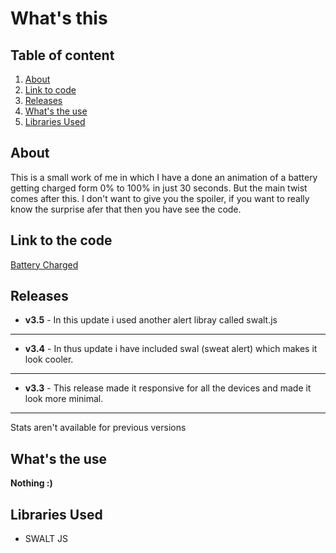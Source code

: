 # What's this

## Table of content

1. [About](https://krishagarwal2811.github.io/Battery-Charged/#about)
2. [Link to code](https://krishagarwal2811.github.io/Battery-Charged/#link-to-code)
3. [Releases](https://krishagarwal2811.github.io/Battery-Charged/#releases)
4. [What's the use](https://krishagarwal2811.github.io/Battery-Charged/#whats-the-use)
5. [Libraries Used](https://krishagarwal2811.github.io/Battery-Charged/#libraries-Used)

## About

This is a small work of me in which I have a done an animation of a battery getting charged form 0% to 100% in just 30 seconds. But the main twist comes after this. I don't want to give you the spoiler, if you want to really know the surprise afer that then you have see the code.

## Link to the code

[Battery Charged](https://krishagarwal2811.github.io/Battery-Charged/)

## Releases

- **v3.5** - In this update i used another alert libray called swalt.js

---

- **v3.4** - In thus update i have included swal (sweat alert) which makes it look cooler.

---

- **v3.3** - This release made it responsive for all the devices and made it look more minimal.

---

Stats aren't available for previous versions

## What's the use

**Nothing :)**

## Libraries Used

- SWALT JS
